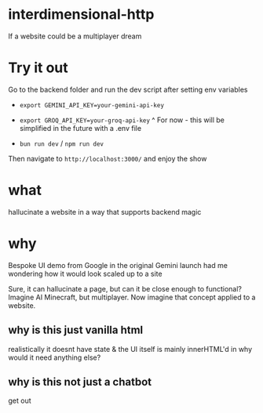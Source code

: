 # interdimensional-http
If a website could be a multiplayer dream

# Try it out
Go to the backend folder and run the dev script after setting env variables
- `export GEMINI_API_KEY=your-gemini-api-key`
- `export GROQ_API_KEY=your-groq-api-key`
^ For now - this will be simplified in the future with a .env file

- `bun run dev` / `npm run dev`

Then navigate to `http://localhost:3000/` and enjoy the show

# what
hallucinate a website in a way that supports backend magic

# why
Bespoke UI demo from Google in the original Gemini launch had me wondering how it would look scaled up to a site

Sure, it can hallucinate a page, but can it be close enough to functional? Imagine AI Minecraft, but multiplayer. 
Now imagine that concept applied to a website.

## why is this just vanilla html
realistically it doesnt have state & the UI itself is mainly innerHTML'd in
why would it need anything else?

## why is this not just a chatbot
get out